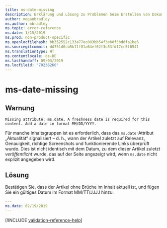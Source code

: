 ```yaml
---
title: ms-date-missing
description: Erklärung und Lösung zu Problemen beim Erstellen von Dokumentationsartikeln – ms-date-missing
author: meganbradley
ms.author: mbradley
ms.topic: error-reference
ms.date: 1/15/2019
ms.prod: non-product-specific
ms.openlocfilehash: bb352552c133a77ec003bb54f3ab0f3bddfa1be6
ms.sourcegitcommit: dd751d0cb5b11f81a64ef62f3c83fd17cc5f0541
ms.translationtype: HT
ms.contentlocale: de-DE
ms.lasthandoff: 09/03/2019
ms.locfileid: "70236260"
---
```

# <a name="ms-date-missing"></a>ms-date-missing

## <a name="warning"></a>Warnung

`Missing attribute: ms.date. A freshness date is required for this content. Add a date in format MM/DD/YYYY.`

Für manche Inhaltsgruppen ist es erforderlich, dass das `ms.date`-Attribut „Aktualität“ signalisiert – d. h., wann der Artikel zuletzt auf Relevanz, Genauigkeit, richtige Screenshots und funktionierende Links überprüft wurde. Dies ist nicht identisch mit dem Datum, zu dem dieser Artikel zuletzt *veröffentlicht* wurde, das auf der Seite angezeigt wird, wenn `ms.date` nicht explizit angegeben wird.

## <a name="resolution"></a>Lösung

Bestätigen Sie, dass der Artikel ohne Brüche im Inhalt aktuell ist, und fügen Sie ein gültiges Datum im Format MM/TT/JJJJ hinzu:

```yml
---
ms.date: 02/19/2019
---
```

<!--make sure to add this file to your includes folder and verify the path-->
[!INCLUDE [validation-reference-help](includes/validation-reference-help.md)]
